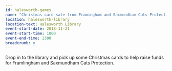 ```yaml
---
id: halesworth-games
name: "Christmas card sale from Framingham and Saxmundham Cats Protection"
location: halesworth-library
location-text: Halesworth Library
event-start-date: 2018-11-21
event-start-time: 1000
event-end-time: 1300
breadcrumb: y
---
```


Drop in to the library and pick up some Christmas cards to help raise funds for Framlingham and Saxmundham Cats Protection.

